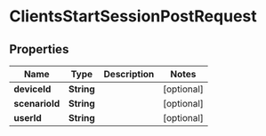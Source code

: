 

# ClientsStartSessionPostRequest


## Properties

| Name | Type | Description | Notes |
|------------ | ------------- | ------------- | -------------|
|**deviceId** | **String** |  |  [optional] |
|**scenarioId** | **String** |  |  [optional] |
|**userId** | **String** |  |  [optional] |



